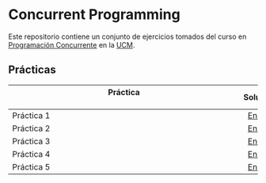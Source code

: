 # Concurrent Programming

Este repositorio contiene un conjunto de ejercicios tomados del curso en [Programación Concurrente](https://www.ucm.es/estudios/grado-ingenieriainformatica-plan-803274) en la [UCM](https://www.ucm.es/ "Universidad Complutense de Madrid").

## Prácticas

| Práctica &nbsp;&nbsp;&nbsp;&nbsp;&nbsp;&nbsp;&nbsp;&nbsp;&nbsp;&nbsp;&nbsp;&nbsp;&nbsp;&nbsp;&nbsp;&nbsp;&nbsp;&nbsp;&nbsp;&nbsp;&nbsp;&nbsp;&nbsp;&nbsp;&nbsp;&nbsp;&nbsp;&nbsp;&nbsp;&nbsp;&nbsp;&nbsp;&nbsp;&nbsp;&nbsp;&nbsp;&nbsp;&nbsp;&nbsp;&nbsp;&nbsp;&nbsp;&nbsp;&nbsp;&nbsp;&nbsp;&nbsp;&nbsp;&nbsp;&nbsp;&nbsp;&nbsp;&nbsp;&nbsp;&nbsp;&nbsp;&nbsp;&nbsp;&nbsp;&nbsp;&nbsp;&nbsp;&nbsp;&nbsp;&nbsp;&nbsp;&nbsp;&nbsp;&nbsp;&nbsp;&nbsp;&nbsp;&nbsp;&nbsp;&nbsp;&nbsp;&nbsp;&nbsp;&nbsp;&nbsp;&nbsp;&nbsp;&nbsp;&nbsp;&nbsp;&nbsp;&nbsp;&nbsp;&nbsp;&nbsp;&nbsp;&nbsp;&nbsp;&nbsp;&nbsp;&nbsp;&nbsp;&nbsp;&nbsp;&nbsp;&nbsp;&nbsp;&nbsp;&nbsp;&nbsp; | Solución           |
| ------------- | :-------------:|
| Práctica 1 | [Enlace](Code/PR1/) |
| Práctica 2 | [Enlace](Code/PR2/) |
| Práctica 3 | [Enlace](Code/PR3/) |
| Práctica 4 | [Enlace](Code/PR4/) |
| Práctica 5 | [Enlace](Code/PR5/) |
